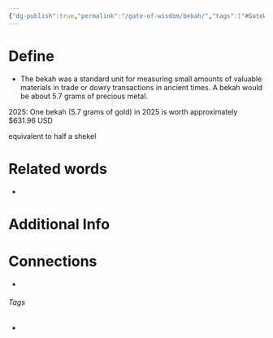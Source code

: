 ```yaml
---
{"dg-publish":true,"permalink":"/gate-of-wisdom/bekah/","tags":["#GateWisdom","#B"]}
---
```


# Define
- The bekah was a standard unit for measuring small amounts of valuable materials in trade or dowry transactions in ancient times. A bekah would be about 5.7 grams of precious metal.

2025: One bekah (5.7 grams of gold) in 2025 is worth approximately $631.96 USD

equivalent to half a shekel

# Related words
- 

# Additional Info


# Connections


- 

###### Tags
- 